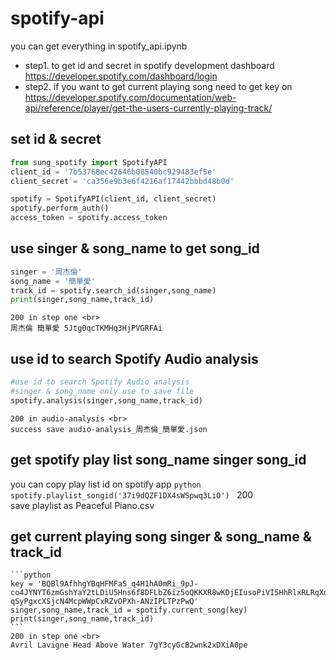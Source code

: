 # spotify-api
you can get everything in spotify_api.ipynb

*  step1. to get id and secret in spotify development dashboard <br>
https://developer.spotify.com/dashboard/login
*  step2. if you want to get current playing song need to get key on <br>
https://developer.spotify.com/documentation/web-api/reference/player/get-the-users-currently-playing-track/


## set id & secret

```python
from sung_spotify import SpotifyAPI
client_id = '7b53768ec42646b08540bc929483ef5e'
client_secret = 'ca356e9b3e6f4216af17442bbbd48b0d'

spotify = SpotifyAPI(client_id, client_secret)
spotify.perform_auth()
access_token = spotify.access_token
```
    
## use singer & song_name to get song_id   

```python
singer = '周杰倫'
song_name = '簡單愛'
track_id = spotify.search_id(singer,song_name)
print(singer,song_name,track_id)
```
    200 in step one <br>
    周杰倫 簡單愛 5Jtg0qcTKMHq3HjPVGRFAi

## use id to search Spotify Audio analysis    
```python
#use id to search Spotify Audio analysis
#singer & song_name only use to save file
spotify.analysis(singer,song_name,track_id)
```
    200 in audio-analysis <br> 
    success save audio-analysis_周杰倫_簡單愛.json
    
## get spotify play list song_name singer song_id <br>
  you can copy play list id on spotify app
    ```python
    spotify.playlist_songid('37i9dQZF1DX4sWSpwq3LiO')
    ```
    200 <br>
    save playlist as Peaceful Piano.csv
## get current playing song singer & song_name & track_id
    ```python
    key = 'BQBl9AfhhgYBqHFMFaS_q4H1hA0mRi_9pJ-co4JYNYT6zmGshYaY2tLDiU5Hns6f8DFLbZ6iz5oQKKXR8wKDjEIusoPiVI5HhRlxRLRqXo0dBYM8ixS7-qSyPgxcXSjcN4McpWWpCxRZvOPXh-ANzIPLTPzPwQ'
    singer,song_name,track_id = spotify.current_song(key)
    print(singer,song_name,track_id)
    ```
    200 in step one <br>
    Avril Lavigne Head Above Water 7gY3cyGcB2wnk2xDXiA0pe

